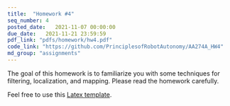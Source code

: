 ```yaml
---
title:  "Homework #4"
seq_number: 4
posted_date:   2021-11-07 00:00:00
due_date:   2021-11-21 23:59:59
pdf_link: "pdfs/homework/hw4.pdf"
code_link: "https://github.com/PrinciplesofRobotAutonomy/AA274A_HW4"
md_group: "assignments"
---
```


The goal of this homework is to familiarize you with some techniques for filtering, localization, and mapping. Please read the homework carefully.

Feel free to use this [Latex template](pdfs/homework/hw.tex).
